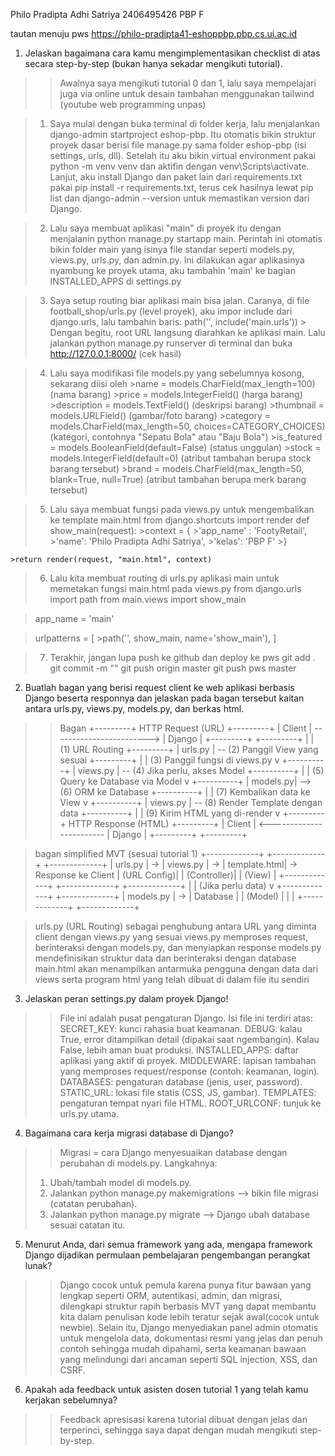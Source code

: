 Philo Pradipta Adhi Satriya
2406495426
PBP F

tautan menuju pws https://philo-pradipta41-eshoppbp.pbp.cs.ui.ac.id

1. Jelaskan bagaimana cara kamu mengimplementasikan checklist di atas secara step-by-step (bukan hanya sekadar mengikuti tutorial).
>> Awalnya saya mengikuti tutorial 0 dan 1, lalu saya mempelajari juga via online untuk desain tambahan menggunakan tailwind (youtube web programming unpas)

> 1. Saya mulai dengan buka terminal di folder kerja, lalu menjalankan django-admin startproject eshop-pbp. Itu otomatis bikin struktur proyek dasar berisi file manage.py sama folder eshop-pbp (isi settings, urls, dll). Setelah itu aku bikin virtual environment pakai python -m venv venv dan aktifin dengan venv\Scripts\activate. Lanjut, aku install Django dan paket lain dari requirements.txt pakai pip install -r requirements.txt, terus cek hasilnya lewat pip list dan django-admin --version untuk memastikan version dari Django.

> 2. Lalu saya membuat aplikasi "main" di proyek itu dengan menjalanin python manage.py startapp main. Perintah ini otomatis bikin folder main yang isinya file standar seperti models.py, views.py, urls.py, dan admin.py. Ini dilakukan agar aplikasinya nyambung ke proyek utama, aku tambahin 'main' ke bagian INSTALLED_APPS di settings.py

> 3. Saya setup routing biar aplikasi main bisa jalan. Caranya, di file football_shop/urls.py (level proyek), aku impor include dari django.urls, lalu tambahin baris:
 > path('', include('main.urls'))
    > Dengan begitu, root URL langsung diarahkan ke aplikasi main. Lalu jalankan python manage.py runserver di terminal dan buka http://127.0.0.1:8000/ (cek hasil)

> 4. Lalu saya modifikasi file models.py yang sebelumnya kosong, sekarang diisi oleh
    >name = models.CharField(max_length=100) (nama barang)
    >price = models.IntegerField() (harga barang)
    >description = models.TextField()  (deskripsi barang)
    >thumbnail = models.URLField() (gambar/foto barang)
    >category = models.CharField(max_length=50, choices=CATEGORY_CHOICES) (kategori, contohnya "Sepatu Bola" atau "Baju Bola")
    >is_featured = models.BooleanField(default=False) (status unggulan)
    >stock = models.IntegerField(default=0) (atribut tambahan berupa stock barang tersebut)
    >brand = models.CharField(max_length=50, blank=True, null=True) (atribut tambahan berupa merk barang tersebut)

> 5. Lalu saya membuat fungsi pada views.py untuk mengembalikan ke template main.html
>from django.shortcuts import render
>def show_main(request):
    >context = {
        >'app_name' : 'FootyRetail',
        >'name': 'Philo Pradipta Adhi Satriya',
        >'kelas': 'PBP F'
    >}

    >return render(request, "main.html", context)

> 6. Lalu kita membuat routing di urls.py aplikasi main untuk memetakan fungsi main.html pada views.py
>from django.urls import path
>from main.views import show_main

>app_name = 'main'

>urlpatterns = [
    >path('', show_main, name='show_main'),
>]

> 7. Terakhir, jangan lupa push ke github dan deploy ke pws
>git add .
>git commit -m ""
>git push origin master
>git push pws master


2. Buatlah bagan yang berisi request client ke web aplikasi berbasis Django beserta responnya dan jelaskan pada bagan tersebut kaitan antara urls.py, views.py, models.py, dan berkas html.

>> Bagan
>+---------+     HTTP Request (URL)    +---------+
>| Client  | ------------------------> | Django  |
>+---------+                           +---------+
>                                        |
>                                         | (1) URL Routing
>                                     +---------+
>                                     | urls.py | -- (2) Panggil View yang sesuai
>                                     +---------+
>                                         |
>                                         | (3) Panggil fungsi di views.py
>                                         v
>                                     +----------+
>                                     | views.py | -- (4) Jika perlu, akses Model
>                                     +----------+
>                                         |
>                                         | (5) Query ke Database via Model
>                                         v
>                                     +----------+
>                                    | models.py| --> (6) ORM ke Database
>                                     +----------+
>                                         |
>                                         | (7) Kembalikan data ke View
>                                         v
>                                     +----------+
>                                     | views.py | -- (8) Render Template dengan data
>                                     +----------+
>                                         |
>                                         | (9) Kirim HTML yang di-render
>                                         v
>+---------+     HTTP Response (HTML)  +---------+
>| Client  | <------------------------ | Django  |
>+---------+                           +---------+

> bagan simplified MVT (sesuai tutorial 1)
>+-------------+    +-------------+    +-------------+
>|   urls.py   | -> |  views.py   | -> | template.html| -> Response ke Client
>| (URL Config)|    | (Controller)|    |   (View)     |
>+-------------+    +-------------+    +-------------+
>                         |
>                         | (Jika perlu data)
>                         v
>                   +-------------+    +-------------+
>                   |  models.py  | -> |  Database   |
>                   |   (Model)   |    |             |
>                   +-------------+    +-------------+

> urls.py (URL Routing) sebagai penghubung antara URL yang diminta client dengan views.py yang sesuai
> views.py memproses request, berinteraksi dengan models.py, dan menyiapkan response
> models.py mendefinisikan struktur data dan berinteraksi dengan database
> main.html akan menampilkan antarmuka pengguna dengan data dari views serta program html yang telah dibuat di dalam file itu sendiri

3. Jelaskan peran settings.py dalam proyek Django!
>> File ini adalah pusat pengaturan Django. Isi file ini terdiri atas:
>SECRET_KEY: kunci rahasia buat keamanan.
>DEBUG: kalau True, error ditampilkan detail (dipakai saat ngembangin). Kalau False, lebih aman buat produksi.
>INSTALLED_APPS: daftar aplikasi yang aktif di proyek.
>MIDDLEWARE: lapisan tambahan yang memproses request/response (contoh: keamanan, login).
>DATABASES: pengaturan database (jenis, user, password).
>STATIC_URL: lokasi file statis (CSS, JS, gambar).
>TEMPLATES: pengaturan tempat nyari file HTML.
>ROOT_URLCONF: tunjuk ke urls.py utama.

4. Bagaimana cara kerja migrasi database di Django?
>> Migrasi = cara Django menyesuaikan database dengan perubahan di models.py.
>> Langkahnya:
> 1. Ubah/tambah model di models.py.
> 2. Jalankan python manage.py makemigrations --> bikin file migrasi (catatan perubahan).
> 3. Jalankan python manage.py migrate --> Django ubah database sesuai catatan itu.

5. Menurut Anda, dari semua framework yang ada, mengapa framework Django dijadikan permulaan pembelajaran pengembangan perangkat lunak?
>> Django cocok untuk pemula karena punya fitur bawaan yang lengkap seperti ORM, autentikasi, admin, dan migrasi, dilengkapi struktur rapih berbasis MVT yang dapat membantu kita dalam penulisan kode lebih teratur sejak awal(cocok untuk newbie). Selain itu, Django menyediakan panel admin otomatis untuk mengelola data, dokumentasi resmi yang jelas dan penuh contoh sehingga mudah dipahami, serta keamanan bawaan yang melindungi dari ancaman seperti SQL injection, XSS, dan CSRF.


6. Apakah ada feedback untuk asisten dosen tutorial 1 yang telah kamu kerjakan sebelumnya?
>> Feedback apresisasi karena tutorial dibuat dengan jelas dan terperinci, sehingga saya dapat dengan mudah mengikuti step-by-step.